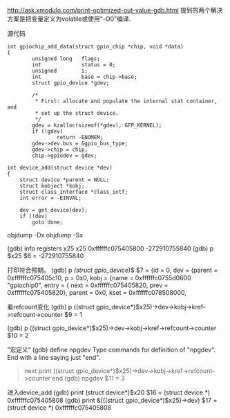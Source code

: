 
<http://ask.xmodulo.com/print-optimized-out-value-gdb.html> 提到的两个解决方案是把变量定义为volatile或使用"-O0"编译.

源代码
```
int gpiochip_add_data(struct gpio_chip *chip, void *data)
{
        unsigned long   flags;
        int             status = 0;
        unsigned        i;
        int             base = chip->base;
        struct gpio_device *gdev;

        /*
         * First: allocate and populate the internal stat container, and
         * set up the struct device.
         */
        gdev = kzalloc(sizeof(*gdev), GFP_KERNEL);
        if (!gdev)
                return -ENOMEM;
        gdev->dev.bus = &gpio_bus_type;
        gdev->chip = chip;
        chip->gpiodev = gdev;

int device_add(struct device *dev)
{
	struct device *parent = NULL;
	struct kobject *kobj;
	struct class_interface *class_intf;
	int error = -EINVAL;

	dev = get_device(dev);
	if (!dev)
		goto done;
```

objdump -Dx
objdump -Sx

(gdb) info registers x25
x25            0xffffffc075405800       -272910755840
(gdb) p $x25
$6 = -272910755840

打印符合预期。
(gdb) p *(struct gpio_device*)$
$7 = {id = 0, dev = {parent = 0xffffffc075405c10, p = 0x0, kobj = {name = 0xffffffc0755d0600 "gpiochip0", entry = {
        next = 0xffffffc075405820, prev = 0xffffffc075405820}, parent = 0x0, kset = 0xffffffc078508000,

看refcount变化
(gdb) p ((struct gpio_device*)$x25)->dev->kobj->kref->refcount->counter
$9 = 1

(gdb) p ((struct gpio_device*)$x25)->dev->kobj->kref->refcount->counter
$10 = 2

”宏定义“
(gdb) define npgdev
Type commands for definition of "npgdev".
End with a line saying just "end".
>next
>print ((struct gpio_device*)$x25)->dev->kobj->kref->refcount->counter
>end
(gdb) npgdev
$11 = 3

进入device_add
(gdb) print (struct device*)$x20
$16 = (struct device *) 0xffffffc075405808
(gdb) print &(((struct gpio_device*)$x25)->dev)
$17 = (struct device *) 0xffffffc075405808



